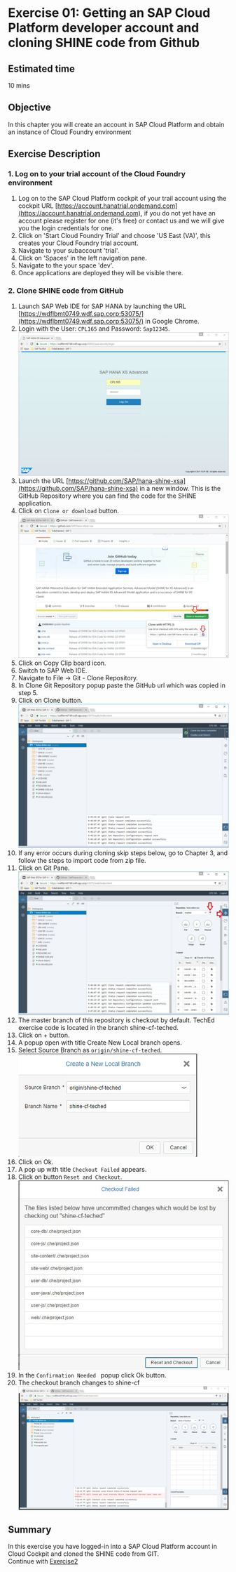 Exercise 01: Getting an SAP Cloud Platform developer account and cloning SHINE code from Github
===============
## Estimated time

10 mins

## Objective
In this chapter you will create an account in SAP Cloud Platform and obtain an instance of Cloud Foundry environment


## Exercise Description
### 1. Log on to your trial account of the Cloud Foundry environment
1. Log on to the SAP Cloud Platform cockpit of your trail account using the cockpit URL [https://account.hanatrial.ondemand.com](https://account.hanatrial.ondemand.com), if you do not yet have an account please register for one (it's free) or contact us and we will give you the login credentials for one.
2. Click on 'Start Cloud Foundry Trial' and choose 'US East (VA)', this creates your Cloud Foundry trial account.
3. Navigate to your subaccount 'trial'. 
4. Click on 'Spaces' in the left navigation pane.
5. Navigate to the your space 'dev'. 
6. Once applications are deployed they will be visible there.

### 2. Clone SHINE code from GitHub
1.  Launch SAP Web IDE for SAP HANA by launching the URL [https://wdflbmt0749.wdf.sap.corp:53075/](https://wdflbmt0749.wdf.sap.corp:53075/) in Google Chrome.
2. Login with the User: `CPL165` and Password: `Sap12345`.
![Alt text](./images/WebIDE_Login.jpg "Web IDE Login Page")
3. Launch the URL [https://github.com/SAP/hana-shine-xsa](https://github.com/SAP/hana-shine-xsa) in a new window. This is the GitHub Repository where you can find the code for the SHINE application.
4. Click on `Clone or download` button.
![Alt text](./images/Github_Clone_Download.jpg "GitHub Clone Download")
5. Click on Copy Clip board icon.
6. Switch to SAP Web IDE.
7. Navigate to File -> Git - Clone Repository.
8. In Clone Git Repository popup paste the GitHub url which was copied in step 5.
9. Click on Clone button.
![Alt text](./images/Clone_Git.jpg "GitHub Clone")
10. If any error occurs during cloning skip steps below, go to Chapter 3, and follow the steps to import code from zip file.
11. Click on Git Pane. 
![Alt text](./images/Git_Pane.jpg "GitHub Clone")
12. The master branch of this repository is checkout by default. TechEd exercise code is located in the branch shine-cf-teched. 
13. Click on + button. 
14. A popup open  with title Create New Local branch opens.
15. Select Source Branch as `origin/shine-cf-teched`.  
![Alt text](./images/Git_Change_Branch.jpg "Git Change Branch")
16. Click on Ok.
17. A pop up with title `Checkout Failed` appears.
18. Click on button `Reset and Checkout`.  
![Alt text](./images/Checkout_Failed.jpg "Checkout Failed")
19. In the `Confirmation Needed ` popup click Ok button.
20. The checkout branch changes to shine-cf
![Alt text](./images/Change_Branch.jpg "Change Branch")


## Summary
In this exercise you have logged-in into a SAP Cloud Platform account in Cloud Cockpit and cloned the SHINE code from GIT.
<br>
Continue with [Exercise2](../exercise02/README.md)
